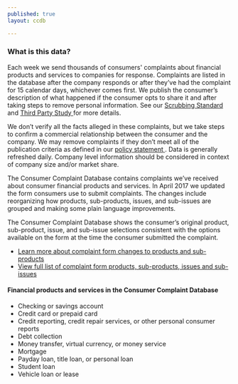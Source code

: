 ```yaml
---
published: true
layout: ccdb

---
```


### What is this data?

Each week we send thousands of consumers' complaints about financial products and services to companies for response. Complaints are listed in the database after the company responds or after they’ve had the complaint for 15 calendar days, whichever comes first. We publish the consumer’s description of what happened if the consumer opts to share it and after taking steps to remove personal information. See our
<a class="icon-link icon-link__pdf icon-link__no-wrap" href="http://files.consumerfinance.gov/a/assets/201503_cfpb_Narrative-Scrubbing-Standard.pdf">
    <span class="icon-link_text">Scrubbing Standard</span>
</a> and
<a class="icon-link icon-link__pdf icon-link__no-wrap" href="http://files.consumerfinance.gov/f/201509_cfpb_evaluation-of-narrative-scrubbing-standard-and-process.pdf">
    <span class="icon-link_text">Third Party Study</span>
</a> for more details.

We don’t verify all the facts alleged in these complaints, but we take steps to confirm a commercial relationship between the consumer and the company. We may remove complaints if they don’t meet all of the publication criteria as defined in our
<a class="icon-link icon-link__pdf icon-link__no-wrap" href="http://files.consumerfinance.gov/f/201303_cfpb_Final-Policy-Statement-Disclosure-of-Consumer-Complaint-Data.pdf">
    <span class="icon-link_text">policy statement</span>
</a>. Data is generally refreshed daily. Company level information should be considered in context of company size and/or market share.

The Consumer Complaint Database contains complaints we’ve received about consumer financial products and services. In April 2017 we updated the form consumers use to submit complaints. The changes include reorganizing how products, sub-products, issues, and sub-issues are grouped and making some plain language improvements.

The Consumer Complaint Database shows the consumer’s original product, sub-product, issue, and sub-issue selections consistent with the options available on the form at the time the consumer submitted the complaint.

<ul class="list list__links">
  <li class="list_item">
    <a class="icon-link icon-link__pdf icon-link__no-wrap" href="#">
      <span class="icon-link_text">Learn more about complaint form changes to products and sub-products</span>
    </a>
  </li>
  <li class="list_item">
    <a class="icon-link icon-link__pdf icon-link__no-wrap" href="#">
      <span class="icon-link_text">View full list of complaint form products, sub-products, issues and sub-issues</span>
    </a>
  </li>
</ul>

#### Financial products and services in the Consumer Complaint Database

- Checking or savings account
- Credit card or prepaid card
- Credit reporting, credit repair services, or other personal consumer reports
- Debt collection
- Money transfer, virtual currency, or money service
- Mortgage
- Payday loan, title loan, or personal loan
- Student loan
- Vehicle loan or lease

<body id="overview"></body>
